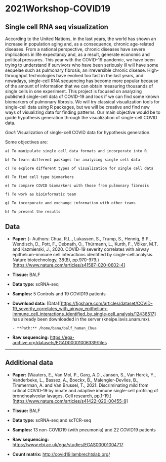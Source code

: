 # 2021Workshop-COVID19

## Single cell RNA seq visualization 

According to the United Nations, in the last years, the world has shown an increase in population aging and, as a consequence, chronic age-related diseases. From a national perspective, chronic diseases have severe implications in life expectancy and, as a result, generate economic and political pressures. This year with the COVID-19 pandemic, we have been trying to understand if survivors who have been seriously ill will have some sequelae such as pulmonary fibrosis, an irreversible chronic disease. High-throughput technologies have evolved too fast in the last years, and nowadays, single-cell RNA sequencing has become more popular because of the amount of information that we can obtain measuring thousands of single cells in one experiment. This project is focused on analyzing published single-cell data of COVID-19 and look if we can find some known biomarkers of pulmonary fibrosis. We will try classical visualization tools for single-cell data using R packages, but we will be creative and find new ways of visualizing data for finding patterns. Our main objective would be to guide hypothesis generation through the visualization of single-cell COVID data.

*Goal*: Visualization of single-cell COVID data for hypothesis generation.

  Some objectives are: 

    a) To manipulate single cell data formats and incorporate into R

    b) To learn different packages for analyzing single cell data

    c) To explore different types of visualization for single cell data

    d) To find cell type biomarkers

    e) To compare COVID biomarkers with those from pulmonary fibrosis

    f) To work as bioinformatic team 

    g) To incorporate and exchange information with other teams

    h) To present the results


## Data 

- **Paper:**  (- Authors: Chua, R.L., Lukassen, S., Trump, S., Hennig, B.P., Wendisch, D., Pott, F., Debnath, O., Thürmann, L., Kurth, F., Völker, M.T. and Kazmierski, J., 2020. COVID-19 severity correlates with airway epithelium–immune cell interactions identified by single-cell analysis. Nature biotechnology, 38(8), pp.970-979.)[https://www.nature.com/articles/s41587-020-0602-4]

- **Tissue:** BALF

- **Data type:** scRNA-seq 

- **Samples:** 5 Controls and 19 COVID19 patients

- **Download data:** (Data)[https://figshare.com/articles/dataset/COVID-19_severity_correlates_with_airway_epithelium-immune_cell_interactions_identified_by_single-cell_analysis/12436517] has already been downloaded in the server (kneipe.lavis.unam.mx).

      - **Path:** /home/bana/balf_human_Chua 

- **Raw sequencing:** https://ega-archive.org/datasets/EGAD00001006339/files

------

## Additional data

- **Paper:**  (Wauters, E., Van Mol, P., Garg, A.D., Jansen, S., Van Herck, Y., Vanderbeke, L., Bassez, A., Boeckx, B., Malengier-Devlies, B., Timmerman, A. and Van Brussel, T., 2021. Discriminating mild from critical COVID-19 by innate and adaptive immune single-cell profiling of bronchoalveolar lavages. Cell research, pp.1-19.)[https://www.nature.com/articles/s41422-020-00455-9]

- **Tissue:** BALF

- **Data type:** scRNA-seq and scTCR-seq

- **Samples:** 13 non-COVID19 (with pneumonia) and 22 COVID19 patients

- **Raw sequencing:** https://www.ebi.ac.uk/ega/studies/EGAS00001004717

- **Count matrix:** http://covid19.lambrechtslab.org/



